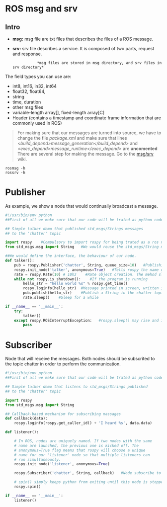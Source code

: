# ROS msg and srv

## Intro
* **msg:** msg file are txt files that describes the files of a ROS message.
* **srv:** srv file describes a service. It is composed of two parts, request and response.

                 *msg files are stored in msg directory, and srv files in srv directory*

The field types you can use are:
 * int8, int16, in32, int64
 * float32, float64,
 * string
 * time, duration
 * other msg files
 * variable-length array[], fixed-length array[C]
 * Header (contains a timestamp and coordinate frame information that are commonly used in ROS)
 
 > For making sure that our messages are turned into source, we have to change the file *package.xml* and make sure that lines *<build_depend>message_generation</build_depend>* and *<exec_depend>message_runtime</exec_depend>* are **uncomented**
 > There are several step for making the message. Go to the [msg/srv](http://wiki.ros.org/ROS/Tutorials/CreatingMsgAndSrv) wiki.
 
 ```
 rosmsg -h
 rossrv -h
 ```

# Publisher
As example, we show a node that would continually broadcast a message.

```python
#!/usr/bin/env python
##First of all we make sure that our code will be trated as python code

## Simple talker demo that published std_msgs/Strings messages
## to the 'chatter' topic

import rospy    #Compulsory to import rospy for being trated as a ros node
from std_msgs.msg import String   #We would reuse the std_msgs/String message for our publications

##We would define the interface, the behaviour of our node.
def talker():
    pub = rospy.Publisher('chatter', String, queue_size=10)   #Publishing to the chatter topic with message String
    rospy.init_node('talker', anonymous=True)   #Tells rospy the name of the node (talker) and anonymous for init
    rate = rospy.Rate(10) # 10hz    #Rate object creation. The mehod sleep allow us to control the rate (10Hz)
    while not rospy.is_shutdown():    #If the program is running
        hello_str = "hello world %s" % rospy.get_time() 
        rospy.loginfo(hello_str)  #Message printed in screen, written in Node's log and written in rosout (debugging)
        pub.publish(hello_str)    #Publish a String in the chatter topic
        rate.sleep()    #Sleep for a while

if __name__ == '__main__':
    try:
        talker()
    except rospy.ROSInterruptException:   #rospy.sleep() may rise and interruption with ctrl+C
        pass
```

# Subscriber
Node that will receive the messages. Both nodes should be subscrited to the topic chatter in order to perform the communication.

```python
#!/usr/bin/env python
##First of all we make sure that our code will be trated as python code

## Simple talker demo that listens to std_msgs/Strings published 
## to the 'chatter' topic

import rospy
from std_msgs.msg import String

## Callback-based mechanism for subscribing massages
def callback(data):
    rospy.loginfo(rospy.get_caller_id() + 'I heard %s', data.data)

def listener():

    # In ROS, nodes are uniquely named. If two nodes with the same
    # name are launched, the previous one is kicked off. The
    # anonymous=True flag means that rospy will choose a unique
    # name for our 'listener' node so that multiple listeners can
    # run simultaneously.
    rospy.init_node('listener', anonymous=True)

    rospy.Subscriber('chatter', String, callback)   #Node subscribe to topic chatter, and execute callback when reception

    # spin() simply keeps python from exiting until this node is stopped
    rospy.spin()

if __name__ == '__main__':
    listener()
```






